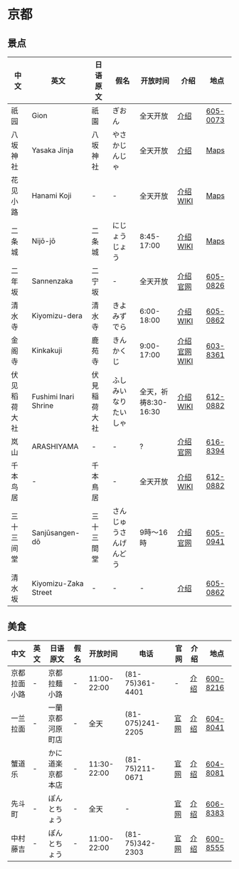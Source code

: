 # 京都

## 景点

|中文|英文|日语原文|假名|开放时间|介绍|地点|
|---|---|---|---|---|---|---|
| 祇园 | Gion | 祇園 | ぎおん | 全天开放 | [介绍](http://www.mafengwo.cn/poi/7522.html) | [605-0073](https://goo.gl/maps/wV8ypfzTyuD2) |
| 八坂神社 | Yasaka Jinja | 八坂神社 | やさかじんじゃ | 全天开放 | [介绍](http://www.mafengwo.cn/poi/5441840.html) | [Maps](https://goo.gl/maps/C7vD7eKScPJ2)|
| 花见小路 | Hanami Koji | - | - | 全天开放 | [介绍](http://www.mafengwo.cn/poi/29693.html) [WIKI](https://zh.wikipedia.org/wiki/%E8%8A%B1%E8%A6%8B%E5%B0%8F%E8%B7%AF%E9%80%9A) | [Maps](https://goo.gl/maps/FZ3PFBmcmT22) |
| 二条城 | Nijō-jō | 二条城 | にじょうじょう | 8:45-17:00 | [介绍](http://www.mafengwo.cn/poi/7511.html) [WIKI](https://zh.wikipedia.org/wiki/%E4%BA%8C%E6%A2%9D%E5%9F%8E)| [Maps](https://goo.gl/maps/R5ebidictKy) |
| 二年坂 | Sannenzaka | 二宁坂 | - | 全天开放 | [介绍](http://www.mafengwo.cn/poi/6255112.html) [官网](http://www.2nenzaka.ne.jp/CH/) | [605-0826](https://goo.gl/maps/QCwJ9ZqbH252) |
| 清水寺 | Kiyomizu-dera | 清水寺 | きよみずでら | 6:00-18:00 | [介绍](http://www.mafengwo.cn/poi/7516.html) [WIKI](https://zh.wikipedia.org/wiki/%E6%B8%85%E6%B0%B4%E5%AF%BA) | [605-0862](https://goo.gl/maps/xNvZL1cALFR2) |
| 金阁寺 | Kinkakuji | 鹿苑寺 | きんかくじ | 9:00-17:00 | [介绍](http://www.mafengwo.cn/poi/7513.html) [官网](http://www.shokoku-ji.jp/k_access.html) [WIKI](https://zh.wikipedia.org/wiki/%E9%B9%BF%E8%8B%91%E5%AF%BA) | [603-8361](https://goo.gl/maps/9a21X4qNfUC2) |
| 伏见稻荷大社 | Fushimi Inari Shrine | 伏見稲荷大社 | ふしみいなりたいしゃ | 全天，祈祷8:30-16:30 | [介绍](http://www.mafengwo.cn/poi/7518.html) [WIKI](https://zh.wikipedia.org/wiki/%E4%BC%8F%E8%A6%8B%E7%A8%BB%E8%8D%B7%E5%A4%A7%E7%A4%BE) | [612-0882](https://goo.gl/maps/EgWBLjWAsgp) |
| 岚山 | ARASHIYAMA | - | - | ? | [介绍](http://www.mafengwo.cn/poi/12198.html) [官网](http://www.sagano-kanko.co.jp/) | [616-8394](https://goo.gl/maps/MFeKFnKTb252) |
| 千本鸟居 | - | 千本鳥居 | - | 全天开放 | [介绍](http://www.mafengwo.cn/poi/6498137.html) [WIKI](https://zh.wikipedia.org/wiki/%E4%BC%8F%E8%A6%8B%E5%8D%80) | [612-0882](https://goo.gl/maps/n3nDxvwC5912) |
| 三十三间堂 | Sanjūsangen-dō | 三十三間堂 | さんじゅうさんげんどう | 9時～16時 | [介绍](http://www.mafengwo.cn/poi/12875.html) [官网](http://www.sanjusangendo.jp/) | [605-0941](https://goo.gl/maps/F1w3jJtiHJG2) |
| 清水坂 | Kiyomizu-Zaka Street | - | - | - | [介绍](http://www.mafengwo.cn/poi/5529625.html) | [605-0862](https://goo.gl/maps/zkyUPqajQNG2) |

## 美食

|中文|英文|日语原文|假名|开放时间|电话|官网|介绍|地点|
|---|---|---|---|---|---|---|---|---|
| 京都拉面小路  | - | 京都拉麺小路 | - | 11:00-22:00 | (81-75)361-4401 | - | [介绍](http://www.mafengwo.cn/poi/5529567.html) | [600-8216](https://goo.gl/maps/QmRxxBg3fnQ2) |
| 一兰拉面  | - | 一蘭 京都河原町店 | - | 全天 | (81-075)241-2205 | [官网](http://ichiran.co.jp) | [介绍](http://www.mafengwo.cn/poi/7898470.html) | [604-8041](https://goo.gl/maps/wn44pVgq5K72) |
| 蟹道乐  | - | かに道楽 京都本店 | - | 11:30-22:00 | (81-75)211-0671 | [官网](http://douraku.co.jp/) | [介绍](http://www.mafengwo.cn/poi/6414366.html) | [604-8081](https://goo.gl/maps/K4BQS2jGHBA2) |
| 先斗町  | - | ぽんとちょう | - | 全天 | - | [官网](https://zh.wikipedia.org/wiki/%E5%85%88%E6%96%97%E7%94%BA) | [介绍](http://www.mafengwo.cn/poi/5745934.html) | [606-8383](https://goo.gl/maps/7sqWRGNmXc22)
| 中村藤吉  | - | ぽんとちょう | - | 11:00-22:00 | (81-75)342-2303 | [官网](http://www.tokichi.jp/stores/map_kyoto.html) | [介绍](http://www.mafengwo.cn/poi/5529569.html) | [600-8555](https://goo.gl/maps/HDLQTyLtvRp)
